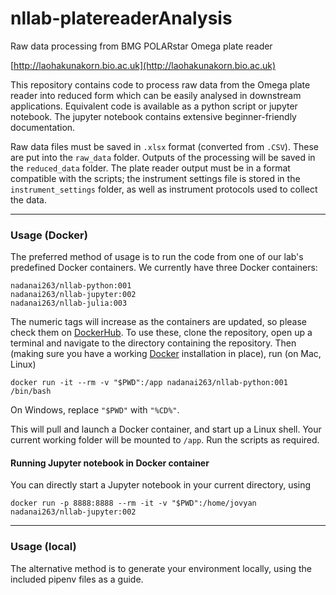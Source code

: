 # nllab-platereaderAnalysis
Raw data processing from BMG POLARstar Omega plate reader

[http://laohakunakorn.bio.ac.uk](http://laohakunakorn.bio.ac.uk)

This repository contains code to process raw data from the Omega plate reader into reduced form which can be easily analysed in downstream applications. Equivalent code is available as a python script or jupyter notebook. The jupyter notebook contains extensive beginner-friendly documentation. 

Raw data files must be saved in `.xlsx` format (converted from `.CSV`). These are put into the `raw_data` folder. Outputs of the processing will be saved in the `reduced_data` folder. The plate reader output must be in a format compatible with the scripts; the instrument settings file is stored in the `instrument_settings` folder, as well as instrument protocols used to collect the data.

---
### Usage (Docker)

The preferred method of usage is to run the code from one of our lab's predefined Docker containers. We currently have three Docker containers:

	nadanai263/nllab-python:001
	nadanai263/nllab-jupyter:002
	nadanai263/nllab-julia:003

The numeric tags will increase as the containers are updated, so please check them on [DockerHub](https://hub.docker.com/). To use these, clone the repository, open up a terminal and navigate to the directory containing the repository. Then (making sure you have a working [Docker](https://www.docker.com) installation in place), run (on Mac, Linux)

	docker run -it --rm -v "$PWD":/app nadanai263/nllab-python:001 /bin/bash

On Windows, replace `"$PWD"` with `"%CD%"`.

This will pull and launch a Docker container, and start up a Linux shell. Your current working folder will be mounted to `/app`. Run the scripts as required.

#### Running Jupyter notebook in Docker container

You can directly start a Jupyter notebook in your current directory, using

	docker run -p 8888:8888 --rm -it -v "$PWD":/home/jovyan nadanai263/nllab-jupyter:002

---
### Usage (local)

The alternative method is to generate your environment locally, using the included pipenv files as a guide.
